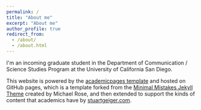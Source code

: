 ```yaml
---
permalink: /
title: "About me"
excerpt: "About me"
author_profile: true
redirect_from: 
  - /about/
  - /about.html
---
```


I'm an incoming graduate student in the Department of Communication / Science Studies Program at the University of California San Diego.


This website is powered by the [academicpages template](https://github.com/academicpages/academicpages.github.io) and hosted on GitHub pages, which is a template forked from the [Minimal Mistakes Jekyll Theme](https://mmistakes.github.io/minimal-mistakes/) created by Michael Rose, and then extended to support the kinds of content that academics have by [stuartgeiger.com](http://stuartgeiger.com).


